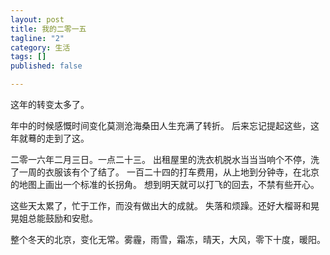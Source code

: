 ```yaml
---
layout: post
title: 我的二零一五
tagline: "2"
category: 生活
tags: []
published: false

---
```

这年的转变太多了。

年中的时候感慨时间变化莫测沧海桑田人生充满了转折。
后来忘记提起这些，这年就蓦的走到了这。

二零一六年二月三日。一点二十三。
出租屋里的洗衣机脱水当当当响个不停，洗了一周的衣服该有个了结了。
一百二十四的打车费用，从上地到分钟寺，在北京的地图上画出一个标准的长拐角。
想到明天就可以打飞的回去，不禁有些开心。

这些天太累了，忙于工作，而没有做出大的成就。
失落和烦躁。还好大榴哥和晃晃姐总能鼓励和安慰。

整个冬天的北京，变化无常。雾霾，雨雪，霜冻，晴天，大风，零下十度，暖阳。